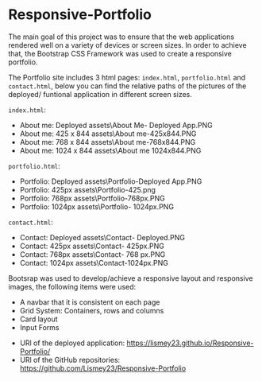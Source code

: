 # Responsive-Portfolio

The main goal of this project was to ensure that the web applications rendered well on a variety of devices or screen sizes. In order to achieve that, the Bootstrap CSS Framework was used to create a responsive portfolio.

The Portfolio site includes 3 html pages: `index.html`, `portfolio.html` and `contact.html`, below you can find the relative paths of the pictures of the deployed/ funtional application in different screen sizes.
 
 `index.html`:
 - About me: Deployed       assets\About Me- Deployed App.PNG
 - About me: 425 x 844      assets\About me-425x844.PNG
 - About me: 768 x 844      assets\About me-768x844.PNG
 - About me: 1024 x 844     assets\About me 1024x844.PNG

`portfolio.html`:
 - Portfolio: Deployed      assets\Portfolio-Deployed App.PNG
 - Portfolio: 425px         assets\Portfolio-425.png
 - Portfolio: 768px         assets\Portfolio-768px.PNG
- Portfolio: 1024px        assets\Portfolio- 1024px.PNG

 `contact.html`:
 - Contact: Deployed       assets\Contact- Deployed.PNG
 - Contact: 425px          assets\Contact- 425px.PNG
 - Contact: 768px          assets\Contact- 768 px.PNG
 - Contact: 1024px         assets\Contact-1024px.PNG


Bootsrap was used to develop/achieve a responsive layout and responsive images, the following items were used:
- A navbar that it is consistent on each page
- Grid System: Containers, rows and columns
- Card layout
- Input Forms


* URl of the deployed application: https://lismey23.github.io/Responsive-Portfolio/
* URl of the GitHub repositories: https://github.com/Lismey23/Responsive-Portfolio 



